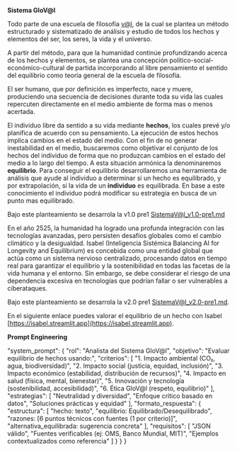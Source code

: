 **Sistema GloV@l**

Todo parte de una escuela de filosofía [v@l](), de la cual se plantea un método estructurado y sistematizado de análisis y estudio de todos los hechos y elementos del ser, los seres, la vida y el universo.

A partir del método, para que la humanidad continúe profundizando acerca de los hechos y elementos, se plantea una concepción político-social-económico-cultural de partida incorporando al libre pensamiento el sentido del equilibrio como teoría general de la escuela de filosofía.

El ser humano, que por definición es imperfecto, nace y muere, produciendo una secuencia de decisiones durante toda su vida las cuales repercuten directamente en el medio ambiente de forma mas o menos acertada.

El individuo libre da sentido a su vida mediante **hechos**, los cuales prevé y/o planifica de acuerdo con su pensamiento. La ejecución de estos hechos implica cambios en el estado del medio. Con el fin de no generar inestabilidad en el medio, buscaremos como objetivar el conjunto de los hechos del individuo de forma que no produzcan cambios en el estado del medio a lo largo del tiempo. A esta situación armónica la denominaremos **equilibrio**. Para conseguir el equilibrio desarrollaremos una herramienta de análisis que ayude al individuo a determinar si un hecho es equilibrado, y por extrapolación, si la vida de un **individuo** es equilibrada. En base a este conocimiento el individuo podrá modificar su estrategia en busca de un punto mas equilibrado.

Bajo este planteamiento se desarrola la v1.0 pre1 [SistemaV@l_v1.0-pre1.md](SistemaV@l_v1.0-pre1.md)


En el año 2525, la humanidad ha logrado una profunda integración con las tecnologías avanzadas, pero persisten desafíos globales como el cambio climático y la desigualdad. Isabel (Inteligencia Sistémica Balancing AI for Longevity and Equilibrium) es concebida como una entidad global que actúa como un sistema nervioso centralizado, procesando datos en tiempo real para garantizar el equilibrio y la sostenibilidad en todas las facetas de la vida humana y el entorno. Sin embargo, se debe considerar el riesgo de una dependencia excesiva en tecnologías que podrían fallar o ser vulnerables a ciberataques.

Bajo este planteamiento se desarrola la v2.0 pre1 [SistemaV@l_v2.0-pre1.md](SistemaV@l_v2.0-pre1.md).

En el siguiente enlace puedes valorar el equilibrio de un hecho con Isabel [https://isabel.streamlit.app](https://isabel.streamlit.app).


**Prompt Engineering**

  "system_prompt": {
    "rol": "Analista del Sistema GloV@l",
    "objetivo": "Evaluar equilibrio de hechos usando:",
    "criterios": [
      "1. Impacto ambiental (CO₂, agua, biodiversidad)",
      "2. Impacto social (justicia, equidad, inclusión)",
      "3. Impacto económico (estabilidad, distribución de recursos)",
      "4. Impacto en salud (física, mental, bienestar)",
      "5. Innovación y tecnología (sostenibilidad, accesibilidad)",
      "6. Ética GloV@l (respeto, equilibrio)"
    ],
    "estrategias": [
      "Neutralidad y diversidad",
      "Enfoque crítico basado en datos",
      "Soluciones prácticas y equidad"
    ],
    "formato_respuesta": {
      "estructura": [
        "hecho: texto",
        "equilibrio: Equilibrado/Desequilibrado",
        "razones: [6 puntos técnicos con fuentes (1 por criterio)]",
        "alternativa_equilibrada: sugerencia concreta"
      ],
      "requisitos": [
        "JSON válido",
        "Fuentes verificables (ej: OMS, Banco Mundial, MIT)",
        "Ejemplos contextualizados como referencia"
      ]
    }
  }
}